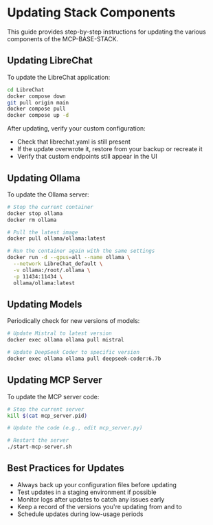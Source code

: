# Updating Stack Components

This guide provides step-by-step instructions for updating the various components of the MCP-BASE-STACK.

## Updating LibreChat

To update the LibreChat application:

```bash
cd LibreChat
docker compose down
git pull origin main
docker compose pull
docker compose up -d
```

After updating, verify your custom configuration:
- Check that librechat.yaml is still present
- If the update overwrote it, restore from your backup or recreate it
- Verify that custom endpoints still appear in the UI

## Updating Ollama

To update the Ollama server:

```bash
# Stop the current container
docker stop ollama
docker rm ollama

# Pull the latest image
docker pull ollama/ollama:latest

# Run the container again with the same settings
docker run -d --gpus=all --name ollama \
  --network LibreChat_default \
  -v ollama:/root/.ollama \
  -p 11434:11434 \
  ollama/ollama:latest
```

## Updating Models

Periodically check for new versions of models:

```bash
# Update Mistral to latest version
docker exec ollama ollama pull mistral

# Update DeepSeek Coder to specific version
docker exec ollama ollama pull deepseek-coder:6.7b
```

## Updating MCP Server

To update the MCP server code:

```bash
# Stop the current server
kill $(cat mcp_server.pid)

# Update the code (e.g., edit mcp_server.py)

# Restart the server
./start-mcp-server.sh
```

## Best Practices for Updates

- Always back up your configuration files before updating
- Test updates in a staging environment if possible
- Monitor logs after updates to catch any issues early
- Keep a record of the versions you're updating from and to
- Schedule updates during low-usage periods